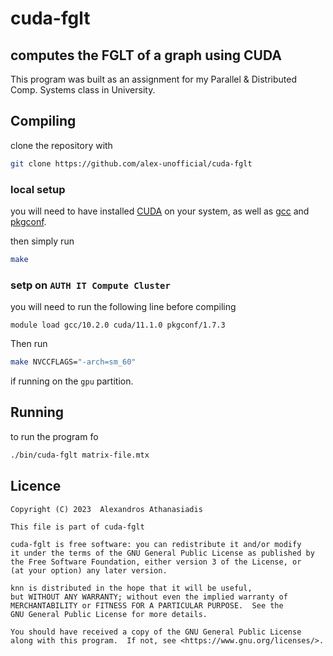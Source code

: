 # cuda-fglt
## computes the FGLT of a graph using CUDA

This program was built as an assignment for my Parallel & Distributed Comp. Systems
class in University.

Compiling
---------
clone the repository with
```bash
git clone https://github.com/alex-unofficial/cuda-fglt
```

### local setup
you will need to have installed [CUDA](https://developer.nvidia.com/cuda-toolkit) on your system, 
as well as [gcc](https://gcc.gnu.org/) and [pkgconf](http://pkgconf.org/).

then simply run
```bash
make
```

### setp on `AUTH IT Compute Cluster`
you will need to run the following line before compiling
```
module load gcc/10.2.0 cuda/11.1.0 pkgconf/1.7.3
```

Then run
```bash
make NVCCFLAGS="-arch=sm_60"
```
if running on the `gpu` partition.


Running
-------
to run the program fo
```bash
./bin/cuda-fglt matrix-file.mtx
```

Licence
-------
```
Copyright (C) 2023  Alexandros Athanasiadis

This file is part of cuda-fglt

cuda-fglt is free software: you can redistribute it and/or modify
it under the terms of the GNU General Public License as published by
the Free Software Foundation, either version 3 of the License, or
(at your option) any later version.

knn is distributed in the hope that it will be useful,
but WITHOUT ANY WARRANTY; without even the implied warranty of
MERCHANTABILITY or FITNESS FOR A PARTICULAR PURPOSE.  See the
GNU General Public License for more details.

You should have received a copy of the GNU General Public License
along with this program.  If not, see <https://www.gnu.org/licenses/>.

```
